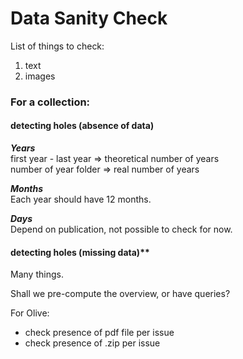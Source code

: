 # Data Sanity Check

List of things to check:
1. text
2. images




### For a collection:

#### detecting holes (absence of data)

***Years***   
first year - last year => theoretical number of years   
number of year folder  => real number of years   

***Months***  
Each year should have 12 months.

***Days***  
Depend on publication, not possible to check for now.

#### detecting holes (missing data)**

Many things.

Shall we pre-compute the overview, or have queries?

For Olive:
- check presence of pdf file per issue
- check presence of .zip per issue



